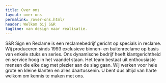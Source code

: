 ```yaml
---
title: Over ons
layout: over-ons
permalink: /over-ons.html/
header: Welkom bij S&R
tagline: van design naar realisatie.
---
```


S&R Sign en Reclame is een reclamebedrijf gericht op specials in reclame. Wij produceren sinds 1993 exclusieve binnen- en buitenreclame op basis van enkele stuks en series. Ons dynamische bedrijf heeft klantgerichtheid en service hoog in het vaandel staan. Het team bestaat uit enthousiaste mensen die elke dag met plezier aan de slag gaan. Wij werken voor hele grote en kleine klanten en alles daartussenin. U bent dus altijd van harte welkom om kennis te maken met ons.
